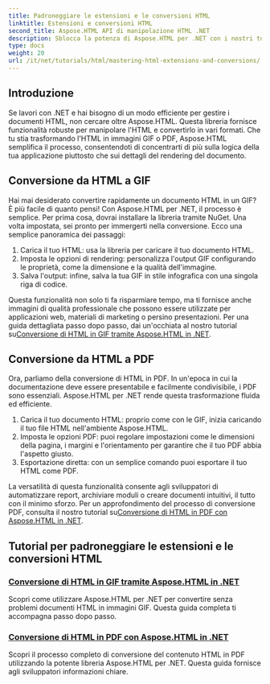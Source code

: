 ```yaml
---
title: Padroneggiare le estensioni e le conversioni HTML
linktitle: Estensioni e conversioni HTML
second_title: Aspose.HTML API di manipolazione HTML .NET
description: Sblocca la potenza di Aspose.HTML per .NET con i nostri tutorial sulla conversione di HTML in GIF e PDF. Trasforma i tuoi documenti senza sforzo.
type: docs
weight: 20
url: /it/net/tutorials/html/mastering-html-extensions-and-conversions/
---
```


## Introduzione

Se lavori con .NET e hai bisogno di un modo efficiente per gestire i documenti HTML, non cercare oltre Aspose.HTML. Questa libreria fornisce funzionalità robuste per manipolare l'HTML e convertirlo in vari formati. Che tu stia trasformando l'HTML in immagini GIF o PDF, Aspose.HTML semplifica il processo, consentendoti di concentrarti di più sulla logica della tua applicazione piuttosto che sui dettagli del rendering del documento.

## Conversione da HTML a GIF
Hai mai desiderato convertire rapidamente un documento HTML in un GIF? È più facile di quanto pensi! Con Aspose.HTML per .NET, il processo è semplice. Per prima cosa, dovrai installare la libreria tramite NuGet. Una volta impostata, sei pronto per immergerti nella conversione. Ecco una semplice panoramica dei passaggi:

1. Carica il tuo HTML: usa la libreria per caricare il tuo documento HTML.
2. Imposta le opzioni di rendering: personalizza l'output GIF configurando le proprietà, come la dimensione e la qualità dell'immagine.
3. Salva l'output: infine, salva la tua GIF in stile infografica con una singola riga di codice.

 Questa funzionalità non solo ti fa risparmiare tempo, ma ti fornisce anche immagini di qualità professionale che possono essere utilizzate per applicazioni web, materiali di marketing o persino presentazioni. Per una guida dettagliata passo dopo passo, dai un'occhiata al nostro tutorial su[Conversione di HTML in GIF tramite Aspose.HTML in .NET](./converting-html-to-gif/).

## Conversione da HTML a PDF
Ora, parliamo della conversione di HTML in PDF. In un'epoca in cui la documentazione deve essere presentabile e facilmente condivisibile, i PDF sono essenziali. Aspose.HTML per .NET rende questa trasformazione fluida ed efficiente. 

1. Carica il tuo documento HTML: proprio come con le GIF, inizia caricando il tuo file HTML nell'ambiente Aspose.HTML.
2. Imposta le opzioni PDF: puoi regolare impostazioni come le dimensioni della pagina, i margini e l'orientamento per garantire che il tuo PDF abbia l'aspetto giusto.
3. Esportazione diretta: con un semplice comando puoi esportare il tuo HTML come PDF. 

La versatilità di questa funzionalità consente agli sviluppatori di automatizzare report, archiviare moduli o creare documenti intuitivi, il tutto con il minimo sforzo. Per un approfondimento del processo di conversione PDF, consulta il nostro tutorial su[Conversione di HTML in PDF con Aspose.HTML in .NET](./converting-html-to-pdf/).

## Tutorial per padroneggiare le estensioni e le conversioni HTML
### [ Conversione di HTML in GIF tramite Aspose.HTML in .NET](./converting-html-to-gif/)
Scopri come utilizzare Aspose.HTML per .NET per convertire senza problemi documenti HTML in immagini GIF. Questa guida completa ti accompagna passo dopo passo.
### [Conversione di HTML in PDF con Aspose.HTML in .NET](./converting-html-to-pdf/)
Scopri il processo completo di conversione del contenuto HTML in PDF utilizzando la potente libreria Aspose.HTML per .NET. Questa guida fornisce agli sviluppatori informazioni chiare.